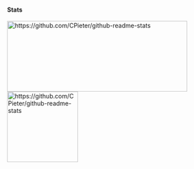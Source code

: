 #### Stats

<p>
  <img align="left" width="420" height="165" src="https://github-readme-stats.vercel.app/api?username=CPieter&show_icons=true&title_color=fff&icon_color=79ff97&text_color=9f9f9f&bg_color=151515" alt="https://github.com/CPieter/github-readme-stats">
  
  <img align="center" height="165" src="https://github-readme-stats.vercel.app/api/top-langs/?username=CPieter&layout=compact&title_color=fff&text_color=9f9f9f&bg_color=151515" alt="https://github.com/CPieter/github-readme-stats">
</p>
